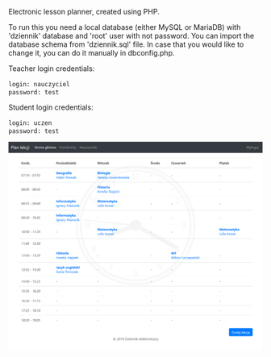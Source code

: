 Electronic lesson planner, created using PHP.

To run this you need a local database (either MySQL or MariaDB) with 'dziennik' database and 'root' user with not password. You can import the database schema from 'dziennik.sql' file. In case that you would like to change it, you can do it manually in dbconfig.php.

Teacher login credentials:

```
login: nauczyciel
password: test
```

Student login credentials: 

```
login: uczen
password: test
```

![alt text](./image.png "image")